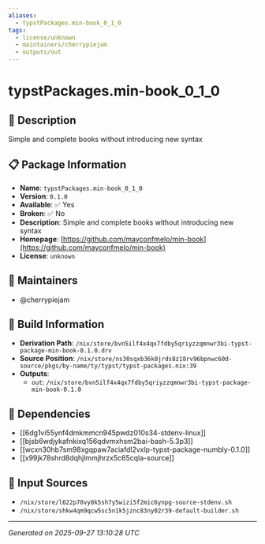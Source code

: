 ```yaml
---
aliases:
  - typstPackages.min-book_0_1_0
tags:
  - license/unknown
  - maintainers/cherrypiejam
  - outputs/out
---
```


# typstPackages.min-book_0_1_0

## 📝 Description

Simple and complete books without introducing new syntax

## 📋 Package Information

- **Name**: `typstPackages.min-book_0_1_0`
- **Version**: `0.1.0`
- **Available**: ✅ Yes
- **Broken**: ✅ No
- **Description**: Simple and complete books without introducing new syntax
- **Homepage**: [https://github.com/mayconfmelo/min-book](https://github.com/mayconfmelo/min-book)
- **License**: `unknown`
## 👥 Maintainers

- @cherrypiejam


## 🔧 Build Information

- **Derivation Path**: `/nix/store/bvn5ilf4x4qx7fdby5qriyzzqmnwr3bi-typst-package-min-book-0.1.0.drv`
- **Source Position**: `/nix/store/ns30sqxb36k8jrds8z18rv96bpnwc60d-source/pkgs/by-name/ty/typst/typst-packages.nix:39`
- **Outputs**:
  - `out`:  `/nix/store/bvn5ilf4x4qx7fdby5qriyzzqmnwr3bi-typst-package-min-book-0.1.0`

## 🔗 Dependencies

- [[6dg1vi55ynf4dmkmmcn945pwdz010s34-stdenv-linux]]
- [[bjsb6wdjykafnkixq156qdvmxhsm2bai-bash-5.3p3]]
- [[wcxn30hb7sm98xgqpaw7aciafdl2vxlp-typst-package-numbly-0.1.0]]
- [[x99jk78shrd8dqhjlmmjhrzx5c65cqla-source]]

## 📁 Input Sources

- `/nix/store/l622p70vy8k5sh7y5wizi5f2mic6ynpg-source-stdenv.sh`
- `/nix/store/shkw4qm9qcw5sc5n1k5jznc83ny02r39-default-builder.sh`

---
*Generated on 2025-09-27 13:10:28 UTC*
